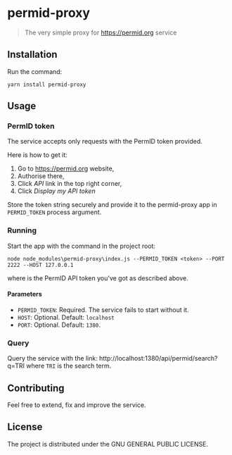 # permid-proxy

> The very simple proxy for https://permid.org service

## Installation

Run the command:

```
yarn install permid-proxy
```

## Usage

### PermID token

The service accepts only requests with the PermID token provided.

Here is how to get it:

1. Go to https://permid.org website,
2. Authorise there,
3. Click _API_ link in the top right corner,
4. Click _Display my API token_

Store the token string securely and provide it to the permid-proxy app
in `PERMID_TOKEN` process argument.

### Running

Start the app with the command in the project root:

```
node node_modules\permid-proxy\index.js --PERMID_TOKEN <token> --PORT 2222 --HOST 127.0.0.1
```

where <token> is the PermID API token you've got as described above.

#### Parameters

* `PERMID_TOKEN`: Required. The service fails to start without it.
* `HOST`: Optional. Default: `localhost`
* `PORT`: Optional. Default: `1380`.

### Query

Query the service with the link:
http://localhost:1380/api/permid/search?q=TRI
where `TRI` is the search term.

## Contributing

Feel free to extend, fix and improve the service.

## License

The project is distributed under the GNU GENERAL PUBLIC LICENSE.
